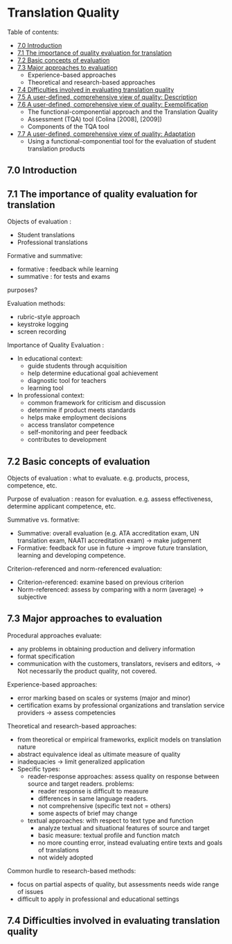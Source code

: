 # Translation Quality

Table of contents:
- [7.0 Introduction](#70-introduction)
- [7.1 The importance of quality evaluation for translation](#71-the-importance-of-quality-evaluation-for-translation)
- [7.2 Basic concepts of evaluation](#72-basic-concepts-of-evaluation)
- [7.3 Major approaches to evaluation](#73-major-approaches-to-evaluation)
    - Experience-based approaches
    - Theoretical and research-based approaches
- [7.4 Difficulties involved in evaluating translation quality]()
- [7.5 A user-defined, comprehensive view of quality: Description]()
- [7.6 A user-defined, comprehensive view of quality: Exemplification]()
    - The functional-componential approach and the Translation Quality
    - Assessment (TQA) tool (Colina [2008], [2009])
    - Components of the TQA tool
- [7.7 A user-defined, comprehensive view of quality: Adaptation]()
    - Using a functional-componential tool for the evaluation of student
translation products

## 7.0 Introduction

## 7.1 The importance of quality evaluation for translation

Objects of evaluation :
- Student translations
- Professional translations

Formative and summative:
- formative : feedback while learning
- summative : for tests and exams

purposes?

Evaluation methods:
- rubric-style approach
- keystroke logging
- screen recording

Importance of Quality Evaluation :
- In educational context:
    - guide students through acquisition
    - help determine educational goal achievement
    - diagnostic tool for teachers
    - learning tool
- In professional context:
    - common framework for criticism and discussion
    - determine if product meets standards
    - helps make employment decisions
    - access translator competence
    - self-monitoring and peer feedback
    - contributes to development

## 7.2 Basic concepts of evaluation

Objects of evaluation : what to evaluate. e.g. products, process, competence, etc.

Purpose of evaluation : reason for evaluation. e.g. assess effectiveness, determine applicant competence, etc.

Summative vs. formative:
- Summative: overall evaluation (e.g. ATA accreditation exam, UN translation exam, NAATI accreditation exam) -> make judgement
- Formative: feedback for use in future -> improve future translation, learning and developing competence.

Criterion-referenced and norm-referenced evaluation:
- Criterion-referenced: examine based on previous criterion
- Norm-referenced: assess by comparing with a norm (average) -> subjective

## 7.3 Major approaches to evaluation

Procedural approaches evaluate:
- any problems in obtaining production and delivery information
- format specification
- communication with the customers, translators, revisers and editors,
-> Not necessarily the product quality, not covered.

Experience-based approaches: 
- error marking based on scales or systems (major and minor)
- certification exams by professional organizations and translation service providers -> assess competencies

Theoretical and research-based approaches:
- from theoretical or empirical frameworks, explicit models on translation nature
- abstract equivalence ideal as ultimate measure of quality
- inadequacies -> limit generalized application
- Specific types:
    - reader-response approaches: assess quality on response between source and target readers. problems:
        - reader response is difficult to measure
        - differences in same language readers.
        - not comprehensive (specific text not = others)
        - some aspects of brief may change
    - textual approaches: with respect to text type and function
        - analyze textual and situational features of source and target
        - basic measure: textual profile and function match
        - no more counting error, instead evaluating entire texts and goals of translations
        - not widely adopted

Common hurdle to research-based methods: 
- focus on partial aspects of quality, but assessments needs wide range of issues
- difficult to apply in professional and educational settings

## 7.4 Difficulties involved in evaluating translation quality

